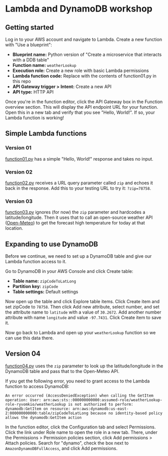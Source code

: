 # Lambda and DynamoDB workshop

## Getting started
Log in to your AWS account and navigate to Lambda. Create a new function with "Use a blueprint":
* **Blueprint name:** Python version of "Create a microservice that interacts with a DDB table"
* **Function name:** `weatherLookup`
* **Execution role:** Create a new role with basic Lambda permissions
* **Lambda function code:** Replace with the contents of function01.py in this repo
* **API Gateway trigger > Intent:** Create a new API
* **API type:** HTTP API

Once you're in the function editor, click the API Gateway box in the Function overview section. This will display the API endpoint URL for your function. Open this in a new tab and verify that you see "Hello, World!". If so, your Lambda function is working!

## Simple Lambda functions
### Version 01
[function01.py](function01.py) has a simple "Hello, World!" response and takes no input.

### Version 02
[function02.py](function02.py) receives a URL query parameter called `zip` and echoes it back in the response. Add this to your testing URL to try it: `?zip=78758`.

### Version 03
[function03.py](function03.py) ignores (for now) the `zip` parameter and hardcodes a latitude/longitude. Then it uses that to call an open-source weather API ([Open-Meteo](https://open-meteo.com/)) to get the forecast high temperature for today at that location.

## Expanding to use DynamoDB
Before we continue, we need to set up a DynamoDB table and give our Lambda function access to it.

Go to DynamoDB in your AWS Console and click Create table:
* **Table name:** `zipCodeToLatLong`
* **Partition key:** `zipCode`
* **Table settings:** Default settings

Now open up the table and click Explore table items. Click Create item and set zipCode to `78758`. Then click Add new attribute, select number, and set the attribute name to `latitude` with a value of `30.2672`. Add another number attribute with name `longitude` and value `-97.7431`. Click Create item to save it.

Now go back to Lambda and open up your `weatherLookup` function so we can use this data there.

## Version 04
[function04.py](function04.py) uses the `zip` parameter to look up the latitude/longitude in the DynamoDB table and pass that to the Open-Meteo API.

If you get the following error, you need to grant access to the Lambda function to access DynamoDB:

```
An error occurred (AccessDeniedException) when calling the GetItem operation: User: arn:aws:sts::000000000000:assumed-role/weatherLookup-role-ryvomkio/weatherLookup is not authorized to perform: dynamodb:GetItem on resource: arn:aws:dynamodb:us-east-2:000000000000:table/zipCodeToLatLong because no identity-based policy allows the dynamodb:GetItem action
```

In the function editor, click the Configuration tab and select Permissions. Click the link under Role name to open the role in a new tab. There, under the Permissions > Permission policies section, click Add permissions > Attach policies. Search for "dynamo", check the box next to `AmazonDynamoDBFullAccess`, and click Add permissions.